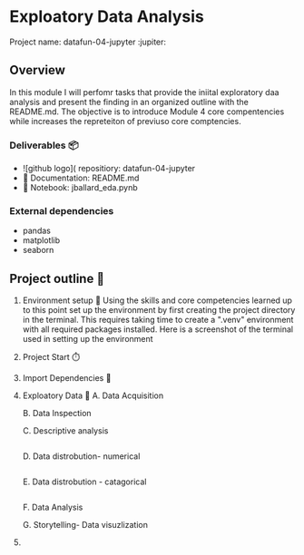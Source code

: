 # Exploatory Data Analysis
Project name: datafun-04-jupyter :jupiter:
## Overview
 In this module I will perfomr tasks that provide the iniital exploratory daa analysis and present the finding in an organized outline with the README.md.  The objective is to introduce Module 4 core compentencies while increases the repreteiton of previuso core comptencies.

### Deliverables 📦
* ![github logo]( repositiory: datafun-04-jupyter
* 📰 Documentation: README.md
* 📔 Notebook: jballard_eda.pynb

### External dependencies
- pandas
- matplotlib
- seaborn
  
## Project outline 📝
 1. Environment setup 🌲
    Using the skills and core competencies learned up to this point set up the environment by first creating the project directory in the terminal.  This requires taking time to create a ".venv" environment with all required packages installed. Here is a screenshot of the terminal used in setting up the environment
    ![]()
 3. Project Start ⏱️
    

 5. Import Dependencies 🐼

 6. Exploatory Data 🧭
    A. Data Acquisition
    
    B. Data Inspection
             ![]()
    
    C. Descriptive analysis

    ![]()
    
    D. Data distrobution- numerical
    
     ![]()
    
    E. Data distrobution - catagorical
    
    ![]()
    
    F. Data Analysis
    
    G. Storytelling- Data visuzlization

 
8. 
